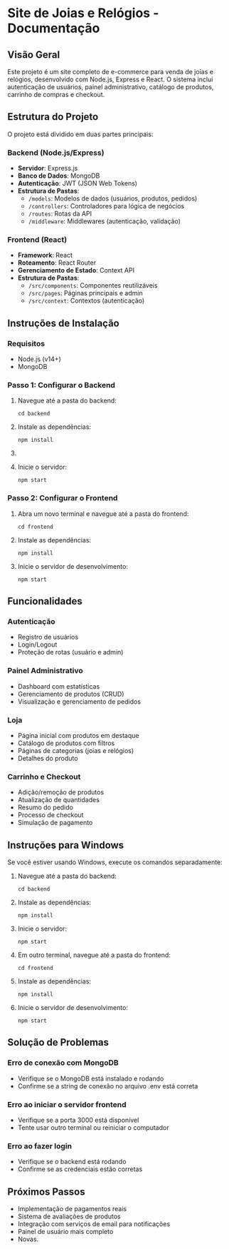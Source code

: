 # Site de Joias e Relógios - Documentação

## Visão Geral

Este projeto é um site completo de e-commerce para venda de joias e relógios, desenvolvido com Node.js, Express e React. O sistema inclui autenticação de usuários, painel administrativo, catálogo de produtos, carrinho de compras e checkout.

## Estrutura do Projeto

O projeto está dividido em duas partes principais:

### Backend (Node.js/Express)

- **Servidor**: Express.js
- **Banco de Dados**: MongoDB
- **Autenticação**: JWT (JSON Web Tokens)
- **Estrutura de Pastas**:
  - `/models`: Modelos de dados (usuários, produtos, pedidos)
  - `/controllers`: Controladores para lógica de negócios
  - `/routes`: Rotas da API
  - `/middleware`: Middlewares (autenticação, validação)

### Frontend (React)

- **Framework**: React
- **Roteamento**: React Router
- **Gerenciamento de Estado**: Context API
- **Estrutura de Pastas**:
  - `/src/components`: Componentes reutilizáveis
  - `/src/pages`: Páginas principais e admin
  - `/src/context`: Contextos (autenticação)

## Instruções de Instalação

### Requisitos

- Node.js (v14+)
- MongoDB

### Passo 1: Configurar o Backend

1. Navegue até a pasta do backend:
   ```
   cd backend
   ```

2. Instale as dependências:
   ```
   npm install
   ```

3. 

4. Inicie o servidor:
   ```
   npm start
   ```

### Passo 2: Configurar o Frontend

1. Abra um novo terminal e navegue até a pasta do frontend:
   ```
   cd frontend
   ```

2. Instale as dependências:
   ```
   npm install
   ```

3. Inicie o servidor de desenvolvimento:
   ```
   npm start
   ```
   

## Funcionalidades

### Autenticação

- Registro de usuários
- Login/Logout
- Proteção de rotas (usuário e admin)

### Painel Administrativo

- Dashboard com estatísticas
- Gerenciamento de produtos (CRUD)
- Visualização e gerenciamento de pedidos

### Loja

- Página inicial com produtos em destaque
- Catálogo de produtos com filtros
- Páginas de categorias (joias e relógios)
- Detalhes do produto

### Carrinho e Checkout

- Adição/remoção de produtos
- Atualização de quantidades
- Resumo do pedido
- Processo de checkout
- Simulação de pagamento

## Instruções para Windows

Se você estiver usando Windows, execute os comandos separadamente:

1. Navegue até a pasta do backend:
   ```
   cd backend
   ```

2. Instale as dependências:
   ```
   npm install
   ```

3. Inicie o servidor:
   ```
   npm start
   ```

4. Em outro terminal, navegue até a pasta do frontend:
   ```
   cd frontend
   ```

5. Instale as dependências:
   ```
   npm install
   ```

6. Inicie o servidor de desenvolvimento:
   ```
   npm start
   ```

## Solução de Problemas

### Erro de conexão com MongoDB
- Verifique se o MongoDB está instalado e rodando
- Confirme se a string de conexão no arquivo .env está correta

### Erro ao iniciar o servidor frontend
- Verifique se a porta 3000 está disponível
- Tente usar outro terminal ou reiniciar o computador

### Erro ao fazer login
- Verifique se o backend está rodando
- Confirme se as credenciais estão corretas

## Próximos Passos

- Implementação de pagamentos reais
- Sistema de avaliações de produtos
- Integração com serviços de email para notificações
- Painel de usuário mais completo
- Novas.